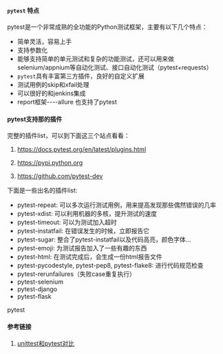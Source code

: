 

```

```



#### `pytest` 特点

pytest是一个非常成熟的全功能的Python测试框架，主要有以下几个特点：

- 简单灵活，容易上手
- 支持参数化
- 能够支持简单的单元测试和复杂的功能测试，还可以用来做selenium/appnium等自动化测试、接口自动化测试（pytest+requests）
- `pytest`具有丰富第三方插件，良好的自定义扩展
- 测试用例的skip和xfail处理
- 可以很好的和jenkins集成
- report框架----allure 也支持了pytest

#### pytest支持那的插件


完整的插件list，可以到下面这三个站点看看：

1. https://docs.pytest.org/en/latest/plugins.html

2. https://pypi.python.org

3. https://github.com/pytest-dev

下面是一些出名的插件list:

- pytest-repeat: 可以多次运行测试用例，用来提高发现那些偶然错误的几率
- pytest-xdist: 可以利用机器的多核，提升测试的速度
- pytest-timeout: 可以为测试加入超时
- pytest-instatfail: 在错误发生的时候，立即报告它
- pytest-sugar: 整合了pytest-instatfail以及代码高亮，颜色字体...
- pytest-emoji: 为测试报告加入了一些有趣的东西
- pytest-html: 在测试完成后，会生成一份html报告文件
- pytest-pycodestyle, pytest-pep8, pytest-flake8: 进行代码规范检查
- pytest-rerunfailures（失败case重复执行）
- pytest-selenium
- pytest-django
- pytest-flask    



pytest

#### 参考链接

1. [unittest和pytest对比](https://www.cnblogs.com/xiaohuhu/p/9804527.html)